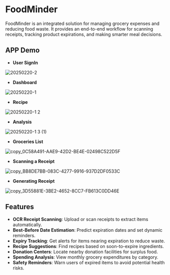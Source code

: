 # FoodMinder

FoodMinder is an integrated solution for managing grocery expenses and reducing food waste. It provides an end-to-end workflow for scanning receipts, tracking product expirations, and making smarter meal decisions.
## APP Demo
- **User SignIn**
  
![20250220-2](https://github.com/user-attachments/assets/61153691-48ab-4ce2-a7e7-32c3b147f4de)

- **Dashboard**

![20250220-1](https://github.com/user-attachments/assets/cf4c43e8-3b14-42a6-9009-f106b80e15dd)

- **Recipe**

![20250220-1 2](https://github.com/user-attachments/assets/739f1e72-909b-456f-8103-3b0fb274e32b)

- **Analysis**

![20250220-1 3 (1)](https://github.com/user-attachments/assets/7807dff3-e9e3-433d-a58a-1875b7417ced)

- **Groceries List**

![copy_0C58A491-AAE9-42D2-BE4E-02498C522D5F](https://github.com/user-attachments/assets/aabf4333-1026-44c7-9d49-73af83511f67)

- **Scanning a Receipt**

![copy_BB8DE7BB-083C-4277-9916-937D2DF0533C](https://github.com/user-attachments/assets/d86f1956-725b-4eae-b086-7dc5ec5892a2)

- **Generating Receipt**

![copy_3D55881E-3BE2-4652-8CC7-FB613C0DD46E](https://github.com/user-attachments/assets/234a1929-47ed-42f9-9a49-4c97bcb8a9df)

## Features

- **OCR Receipt Scanning**: Upload or scan receipts to extract items automatically.
- **Best-Before Date Estimation**: Predict expiration dates and set dynamic reminders.
- **Expiry Tracking**: Get alerts for items nearing expiration to reduce waste.
- **Recipe Suggestions**: Find recipes based on soon-to-expire ingredients.
- **Donation Centers**: Locate nearby donation facilities for surplus food.
- **Spending Analysis**: View monthly grocery expenditures by category.
- **Safety Reminders**: Warn users of expired items to avoid potential health risks.
